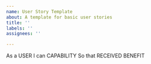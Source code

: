 ```yaml
---
name: User Story Template
about: A template for basic user stories
title: ''
labels: ''
assignees: ''

---
```


As a USER
I can CAPABILITY
So that RECEIVED BENEFIT
